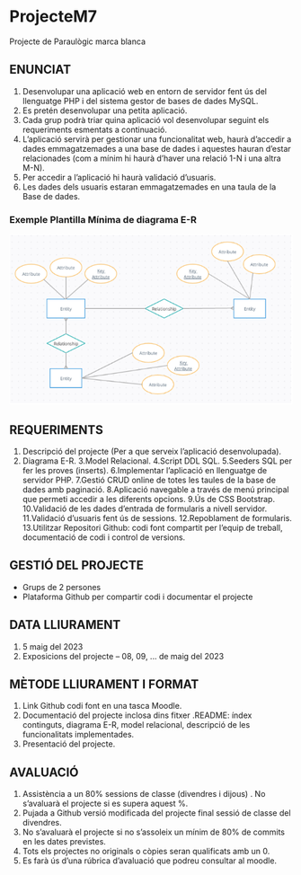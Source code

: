 # ProjecteM7
Projecte de Paraulògic marca blanca


## ENUNCIAT

1. Desenvolupar una aplicació web en entorn de servidor fent ús del llenguatge PHP i del sistema gestor de bases de dades MySQL.
2. Es pretén desenvolupar una petita aplicació.
3. Cada grup podrà triar quina aplicació vol desenvolupar seguint els requeriments esmentats a continuació.
4. L’aplicació servirà per gestionar una funcionalitat web, haurà d’accedir a dades emmagatzemades a una base de dades i aquestes hauran d’estar relacionades (com a mínim hi haurà d’haver una relació 1-N i una altra M-N).
5. Per accedir a l’aplicació hi haurà validació d’usuaris.
6. Les dades dels usuaris estaran emmagatzemades en una taula de la Base de dades.

### Exemple Plantilla Mínima de diagrama E-R

![Base de datos](https://github.com/lace8guti/ProjecteM7/blob/main/Captura%20de%202023-03-02%2012-54-42.png?raw=true)

## REQUERIMENTS
1. Descripció del projecte (Per a que serveix l’aplicació desenvolupada).
2. Diagrama E-R.
3.Model Relacional.
4.Script DDL SQL.
5.Seeders SQL per fer les proves (inserts).
6.Implementar l’aplicació en llenguatge de servidor PHP.
7.Gestió CRUD online de totes les taules de la base de dades amb paginació.
8.Aplicació navegable a través de menú principal que permeti accedir a les diferents opcions.
9.Ús de CSS Bootstrap.
10.Validació de les dades d’entrada de formularis a nivell servidor.
11.Validació d’usuaris fent ús de sessions.
12.Repoblament de formularis.
13.Utilitzar Repositori Github: codi font compartit per l’equip de treball, documentació de codi i control de versions.

## GESTIÓ DEL PROJECTE

- Grups de 2 persones
- Plataforma Github per compartir codi i documentar el projecte

## DATA LLIURAMENT

1. 5 maig del 2023
2. Exposicions del projecte – 08, 09, ... de maig del 2023

## MÈTODE LLIURAMENT I FORMAT

1. Link Github codi font en una tasca Moodle.
2. Documentació del projecte inclosa dins fitxer .README: índex continguts, diagrama E-R, model relacional, descripció de les funcionalitats implementades.
3. Presentació del projecte.

## AVALUACIÓ

1. Assistència a un 80% sessions de classe (divendres i dijous) . No s’avaluarà el projecte
si es supera aquest %.
2. Pujada a Github versió modificada del projecte final sessió de classe del divendres. 
3. No s’avaluarà el projecte si no s’assoleix un mínim de 80% de commits en les dates previstes.
4. Tots els projectes no originals o còpies seran qualificats amb un 0.
5. Es farà ús d’una rúbrica d’avaluació que podreu consultar al moodle.
